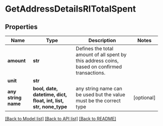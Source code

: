 # GetAddressDetailsRITotalSpent


## Properties
Name | Type | Description | Notes
------------ | ------------- | ------------- | -------------
**amount** | **str** | Defines the total amount of all spent by this address coins, based on confirmed transactions. | 
**unit** | **str** |  | 
**any string name** | **bool, date, datetime, dict, float, int, list, str, none_type** | any string name can be used but the value must be the correct type | [optional]

[[Back to Model list]](../README.md#documentation-for-models) [[Back to API list]](../README.md#documentation-for-api-endpoints) [[Back to README]](../README.md)


